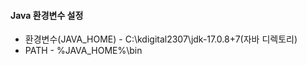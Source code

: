 #### Java 환경변수 설정

* 환경변수(JAVA_HOME) - C:\kdigital2307\jdk-17.0.8+7(자바 디렉토리)
* PATH - %JAVA_HOME%\bin
